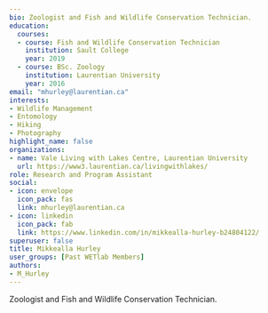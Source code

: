 ```yaml
--- 
bio: Zoologist and Fish and Wildlife Conservation Technician.
education:
  courses:
  - course: Fish and Wildlife Conservation Technician
    institution: Sault College
    year: 2019
  - course: BSc. Zoology
    institution: Laurentian University
    year: 2016
email: "mhurley@laurentian.ca"
interests:
- Wildlife Management
- Entomology
- Hiking
- Photography
highlight_name: false
organizations:
- name: Vale Living with Lakes Centre, Laurentian University
  url: https://www3.laurentian.ca/livingwithlakes/
role: Research and Program Assistant
social:
- icon: envelope
  icon_pack: fas
  link: mhurley@laurentian.ca
- icon: linkedin
  icon_pack: fab
  link: https://www.linkedin.com/in/mikkealla-hurley-b24804122/
superuser: false
title: Mikkealla Hurley
user_groups: [Past WETlab Members]
authors:
- M_Hurley
---
```




Zoologist and Fish and Wildlife Conservation Technician.




